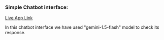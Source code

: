 ### Simple Chatbot interface:

[Live App Link](https://simple-chatbot0.streamlit.app/)

In this chatbot interface we have used "gemini-1.5-flash" model to check its response.
